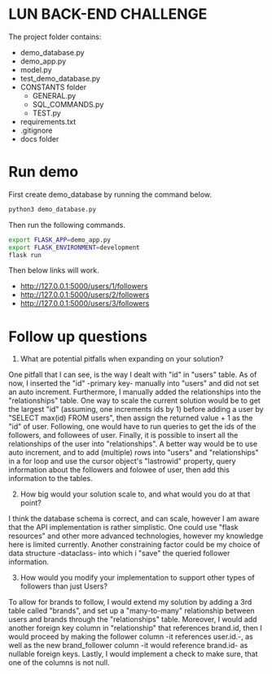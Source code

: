 # LUN BACK-END CHALLENGE
The project folder contains:
- demo_database.py
- demo_app.py
- model.py
- test_demo_database.py
- CONSTANTS folder
    - GENERAL.py
    - SQL_COMMANDS.py
    - TEST.py
- requirements.txt
- .gitignore
- docs folder


# Run demo
First create demo_database by running the command below.

```bash
python3 demo_database.py
```

Then run the following commands.

```bash
export FLASK_APP=demo_app.py
export FLASK_ENVIRONMENT=development
flask run
```

Then below links will work.
- http://127.0.0.1:5000/users/1/followers
- http://127.0.0.1:5000/users/2/followers
- http://127.0.0.1:5000/users/3/followers


# Follow up questions
1. What are potential pitfalls when expanding on your solution?

One pitfall that I can see, is the way I dealt with "id" in "users" table. As of now, I inserted the "id" -primary key- manually into "users" and did not set an auto increment. Furthermore, I manually added the relationships into the "relationships" table. One way to scale the current solution would be to get the largest "id" (assuming, one increments ids by 1) before adding a user by "SELECT max(id) FROM users", then assign the returned value + 1 as the "id" of user. Following, one would have to run queries to get the ids of the followers, and followees of user. Finally, it is possible to insert all the relationships of the user into "relationships". A better way would be to use auto increment, and to add (multiple) rows into "users" and "relationships" in a for loop and use the cursor object's "lastrowid" property, query information about the followers and folowee of user, then add this information to the tables.

2. How big would your solution scale to, and what would you do at that point?

I think the database schema is correct, and can scale, however I am aware that the API implementation is rather simplistic. One could use "flask resources" and other more advanced technologies, however my knowledge here is limited currently. Another constraining factor could be my choice of data structure -dataclass- into which i "save" the queried follower information.

3. How would you modify your implementation to support other types of followers than just Users?

To allow for brands to follow, I would extend my solution by adding a 3rd table called "brands", and set up a "many-to-many" relationship between users and brands through the "relationships" table. Moreover, I would add another foreign key column in "relationship" that references brand.id, then I would proceed by making the follower column -it references user.id.-, as well as the new brand_follower column -it would reference brand.id- as nullable foreign keys. Lastly, I would implement a check to make sure, that one of the columns is not null.
